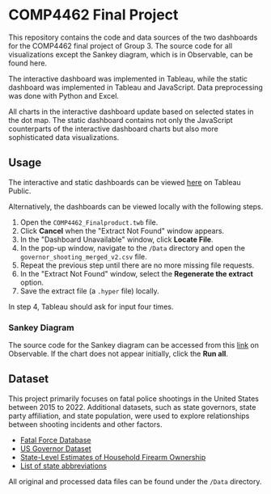 # COMP4462 Final Project
This repository contains the code and data sources of the two dashboards for the COMP4462 final project of Group 3. The source code for all visualizations except the Sankey diagram, which is in Observable, can be found here.

The interactive dashboard was implemented in Tableau, while the static dashboard was implemented in Tableau and JavaScript. Data preprocessing was done with Python and Excel.

All charts in the interactive dashboard update based on selected states in the dot map. The static dashboard contains not only the JavaScript counterparts of the interactive dashboard charts but also more sophisticated data visualizations.

## Usage
The interactive and static dashboards can be viewed [here](https://public.tableau.com/app/profile/arun3771/viz/COMP4462_Finalproduct_16702290006430/InteractiveDashboard?publish=yes) on Tableau Public.

Alternatively, the dashboards can be viewed locally with the following steps.
1. Open the `COMP4462_Finalproduct.twb` file.
2. Click **Cancel** when the "Extract Not Found" window appears.
3. In the "Dashboard Unavailable" window, click **Locate File**.
4. In the pop-up window, navigate to the `/Data` directory and open the `governor_shooting_merged_v2.csv` file.
5. Repeat the previous step until there are no more missing file requests.
6. In the "Extract Not Found" window, select the **Regenerate the extract** option.
7. Save the extract file (a `.hyper` file) locally.

In step 4, Tableau should ask for input four times.

### Sankey Diagram
The source code for the Sankey diagram can be accessed from this [link](https://observablehq.com/@hagrawalaa/sankey) on Observable. If the chart does not appear initially, click the **Run all**.

## Dataset
This project primarily focuses on fatal police shootings in the United States between 2015 to 2022. Additional datasets, such as state governors, state party affiliation, and state population, were used to explore relationships between shooting incidents and other factors.
- [Fatal Force Database](https://github.com/washingtonpost/data-police-shootings)
- [US Governor Dataset](https://www.kaggle.com/datasets/brandonconrady/us-governor-dataset)
- [State-Level Estimates of Household Firearm Ownership](https://www.rand.org/pubs/tools/TL354.html)
- [List of state abbreviations](https://worldpopulationreview.com/states/state-abbreviations)

All original and processed data files can be found under the `/Data` directory.